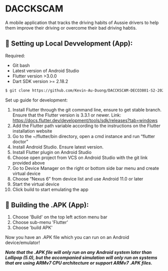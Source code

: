 # DACCKSCAM

A mobile application that tracks the driving habits of Aussie drivers to help them improve their driving or overcome their bad driving habtis. 

## 🔧 Setting up Local Devvelopment (App):
Required:
- Git bash
- Latest version of Android Studio
- Flutter version >3.0.0
- Dart SDK version >= 2.18.2

```bash
$ git clone https://github.com/Kevin-Au-Duong/DACCKSCAM-DECO3801-S2-2022-UQ.git
```

Set up guide for development:
1. Install Flutter through the git command line, ensure to get stable branch. Ensure that the Flutter version is 3.3.1 or newer. Link: https://docs.flutter.dev/development/tools/sdk/releases?tab=windows
2. Add the Flutter path variable according to the instructions on the Flutter installation website 
3. Go to the ~/flutter/bin directory, open a cmd instance and run “flutter doctor” 
4. Install Android Studio. Ensure latest version. 
5. Install Flutter plugin on Android Studio 
6. Choose open project from VCS on Android Studio with the git link provided above
7. Go to Device Manager on the right or bottom side bar menu and create virtual device 
8. Choose “Nexus 6” from device list and use Android 11.0 or later
9. Start the virtual device 
10. Click build to start emulating the app 

## 🔨 Building the .APK (App):
1. Choose 'Build' on the top left action menu bar
2. Choose sub-menu 'Flutter'
3. Choose 'build APK'

Now you have an .APK file which you can run on an Android device/emulator!

__*Note that the .APK file will only run on any Android system later than Lollipop (5.0), but the accompanied simulation will only run on systems that are using ARMv7 CPU architecture or support ARMv7 .APK files.*__

